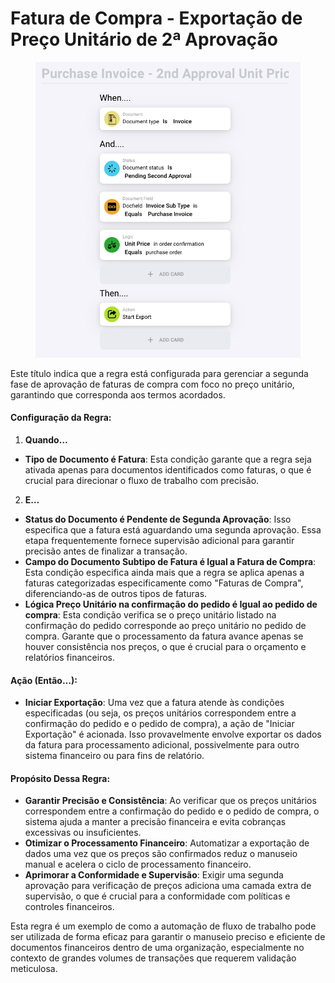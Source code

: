 # Fatura de Compra - Exportação de Preço Unitário de 2ª Aprovação

<figure><img src="../../../.gitbook/assets/Bildschirmfoto 2024-05-03 um 14.59.02.png" alt=""><figcaption></figcaption></figure>

Este título indica que a regra está configurada para gerenciar a segunda fase de aprovação de faturas de compra com foco no preço unitário, garantindo que corresponda aos termos acordados.

#### Configuração da Regra:

1. **Quando…**
* **Tipo de Documento é Fatura**: Esta condição garante que a regra seja ativada apenas para documentos identificados como faturas, o que é crucial para direcionar o fluxo de trabalho com precisão.
2. **E…**
* **Status do Documento é Pendente de Segunda Aprovação**: Isso especifica que a fatura está aguardando uma segunda aprovação. Essa etapa frequentemente fornece supervisão adicional para garantir precisão antes de finalizar a transação.
* **Campo do Documento Subtipo de Fatura é Igual a Fatura de Compra**: Esta condição especifica ainda mais que a regra se aplica apenas a faturas categorizadas especificamente como "Faturas de Compra", diferenciando-as de outros tipos de faturas.
* **Lógica Preço Unitário na confirmação do pedido é Igual ao pedido de compra**: Esta condição verifica se o preço unitário listado na confirmação do pedido corresponde ao preço unitário no pedido de compra. Garante que o processamento da fatura avance apenas se houver consistência nos preços, o que é crucial para o orçamento e relatórios financeiros.

#### Ação (Então…):

* **Iniciar Exportação**: Uma vez que a fatura atende às condições especificadas (ou seja, os preços unitários correspondem entre a confirmação do pedido e o pedido de compra), a ação de "Iniciar Exportação" é acionada. Isso provavelmente envolve exportar os dados da fatura para processamento adicional, possivelmente para outro sistema financeiro ou para fins de relatório.

#### Propósito Dessa Regra:

* **Garantir Precisão e Consistência**: Ao verificar que os preços unitários correspondem entre a confirmação do pedido e o pedido de compra, o sistema ajuda a manter a precisão financeira e evita cobranças excessivas ou insuficientes.
* **Otimizar o Processamento Financeiro**: Automatizar a exportação de dados uma vez que os preços são confirmados reduz o manuseio manual e acelera o ciclo de processamento financeiro.
* **Aprimorar a Conformidade e Supervisão**: Exigir uma segunda aprovação para verificação de preços adiciona uma camada extra de supervisão, o que é crucial para a conformidade com políticas e controles financeiros.

Esta regra é um exemplo de como a automação de fluxo de trabalho pode ser utilizada de forma eficaz para garantir o manuseio preciso e eficiente de documentos financeiros dentro de uma organização, especialmente no contexto de grandes volumes de transações que requerem validação meticulosa.
